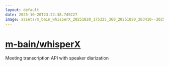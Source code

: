 ```yaml
---
layout: default
date: 2025-10-20T23:22:38.749227
image: assets/m_bain_whisperX_20251020_175325_360_20251020_203410--20251020T223411000--cropped.png
---
```


# [m-bain/whisperX](https://github.com/m-bain/whisperX/)

Meeting transcription API with speaker diarization
